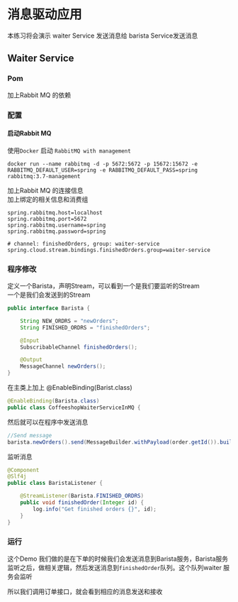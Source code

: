 # 消息驱动应用 
本练习将会演示 waiter Service 发送消息给 barista Service发送消息

## Waiter Service 
### Pom
加上Rabbit MQ 的依赖

### 配置
#### 启动Rabbit MQ
使用`Docker` 启动 `RabbitMQ with management`  
```shell
docker run --name rabbitmq -d -p 5672:5672 -p 15672:15672 -e RABBITMQ_DEFAULT_USER=spring -e RABBITMQ_DEFAULT_PASS=spring rabbitmq:3.7-management
```

加上Rabbit MQ 的连接信息  
加上绑定的相关信息和消费组
```properties
spring.rabbitmq.host=localhost
spring.rabbitmq.port=5672
spring.rabbitmq.username=spring
spring.rabbitmq.password=spring

# channel: finishedOrders, group: waiter-service
spring.cloud.stream.bindings.finishedOrders.group=waiter-service
```

### 程序修改
定义一个Barista，声明Stream，可以看到一个是我们要监听的Stream  
一个是我们会发送到的Stream
```java
public interface Barista {

    String NEW_ORDRS = "newOrders";
    String FINISHED_ORDRS = "finishedOrders";

    @Input
    SubscribableChannel finishedOrders();

    @Output
    MessageChannel newOrders();
}

```

在主类上加上 @EnableBinding(Barist.class)
```java
@EnableBinding(Barista.class)
public class CoffeeshopWaiterServiceInMQ {
```

然后就可以在程序中发送消息
```java
//Send message
barista.newOrders().send(MessageBuilder.withPayload(order.getId()).build());
```


监听消息
```java
@Component
@Slf4j
public class BaristaListener {

    @StreamListener(Barista.FINISHED_ORDRS)
    public void finishedOrder(Integer id) {
        log.info("Get finished orders {}", id);
    }
}
```

### 运行
这个Demo 我们做的是在下单的时候我们会发送消息到Barista服务，Barista服务监听之后，做相关逻辑，然后发送消息到`finishedOrder`队列。这个队列waiter 服务会监听

所以我们调用订单接口，就会看到相应的消息发送和接收